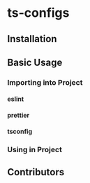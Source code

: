 # ts-configs

<!-- automd:badges color="8a2be2"-->
<!-- /automd -->

## Installation

<!-- automd:pm-install dev separate -->
<!-- /automd -->

## Basic Usage

### Importing into Project

#### eslint

<!-- automd:jsimport cjs=true cdn=true name=@bjf5201/ts-configs imports=eslint -->
<!-- /automd -->

#### prettier

<!-- automd:jsimport cjs=true cdn=true name=@bjf5201/ts-configs imports=prettier -->
<!-- /automd -->

#### tsconfig

<!-- automd:jsimport cjs=true cdn=true name=@bjf5201/ts-configs imports=tsconfig -->
<!-- /automd -->

### Using in Project

<!-- automd:jsdocs src=./src -->
<!-- /automd -->

## Contributors

<!-- automd:contributors author=bjf5201 licence=MIT -->
<!-- /automd -->

<!-- automd:with-automd -->
<!-- /automd -->
